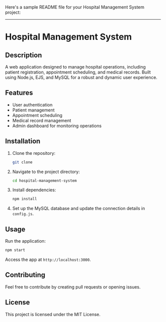 Here's a sample README file for your Hospital Management System project:

---

# Hospital Management System

## Description
A web application designed to manage hospital operations, including patient registration, appointment scheduling, and medical records. Built using Node.js, EJS, and MySQL for a robust and dynamic user experience.

## Features
- User authentication
- Patient management
- Appointment scheduling
- Medical record management
- Admin dashboard for monitoring operations

## Installation
1. Clone the repository:
   ```bash
   git clone 
   ```
2. Navigate to the project directory:
   ```bash
   cd hospital-management-system
   ```
3. Install dependencies:
   ```bash
   npm install
   ```
4. Set up the MySQL database and update the connection details in `config.js`.

## Usage
Run the application:
```bash
npm start
```
Access the app at `http://localhost:3000`.

## Contributing
Feel free to contribute by creating pull requests or opening issues.

## License
This project is licensed under the MIT License.
